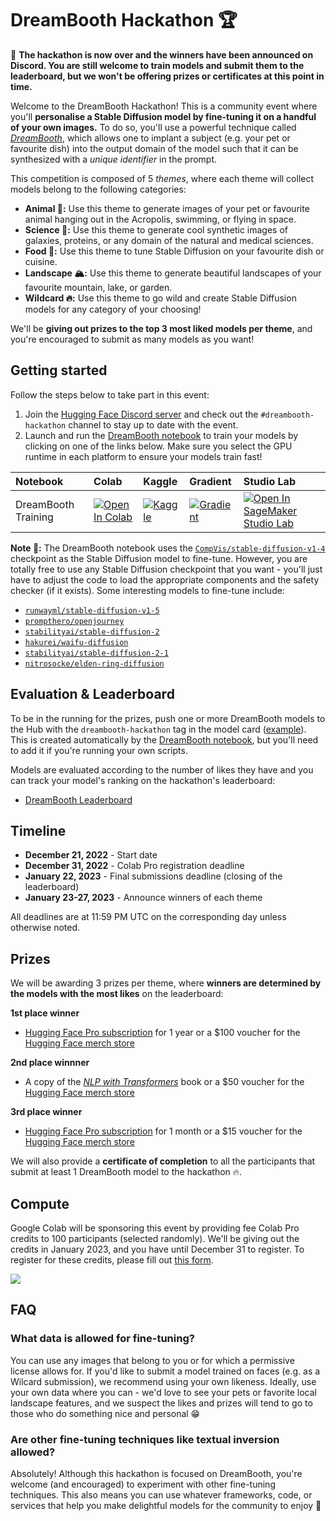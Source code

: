 # DreamBooth Hackathon 🏆

📣 **The hackathon is now over and the winners have been announced on Discord. You are still welcome to train models and submit them to the leaderboard, but we won't be offering prizes or certificates at this point in time.**


Welcome to the DreamBooth Hackathon! This is a community event where you'll **personalise a Stable Diffusion model by fine-tuning it on a handful of your own images.** To do so, you'll use a powerful technique called [_DreamBooth_](https://arxiv.org/abs/2208.12242), which allows one to implant a subject (e.g. your pet or favourite dish) into the output domain of the model such that it can be synthesized with a _unique identifier_ in the prompt.

This competition is composed of 5 _themes_, where each theme will collect models belong to the following categories:

* **Animal 🐨:** Use this theme to generate images of your pet or favourite animal hanging out in the Acropolis, swimming, or flying in space.
* **Science 🔬:** Use this theme to generate cool synthetic images of galaxies, proteins, or any domain of the natural and medical sciences.
* **Food 🍔:** Use this theme to tune Stable Diffusion on your favourite dish or cuisine.
* **Landscape 🏔:** Use this theme to generate beautiful landscapes of your favourite mountain, lake, or garden.
* **Wildcard 🔥:** Use this theme to go wild and create Stable Diffusion models for any category of your choosing!

We'll be **giving out prizes to the top 3 most liked models per theme**, and you're encouraged to submit as many models as you want! 

## Getting started

Follow the steps below to take part in this event:

1. Join the [Hugging Face Discord server](https://huggingface.co/join/discord) and check out the `#dreambooth-hackathon` channel to stay up to date with the event.
2. Launch and run the [DreamBooth notebook](https://github.com/huggingface/diffusion-models-class/blob/main/hackathon/dreambooth.ipynb) to train your models by clicking on one of the links below. Make sure you select the GPU runtime in each platform to ensure your models train fast!

| Notebook                                     | Colab                                                                                                                                                                                               | Kaggle                                                                                                                                                                                                   | Gradient                                                                                                                                                                               | Studio Lab                                                                                                                                                                                                   |
|:--------------------------------------------|:----------------------------------------------------------------------------------------------------------------------------------------------------------------------------------------------------|:---------------------------------------------------------------------------------------------------------------------------------------------------------------------------------------------------------|:---------------------------------------------------------------------------------------------------------------------------------------------------------------------------------------|:-------------------------------------------------------------------------------------------------------------------------------------------------------------------------------------------------------------|
| DreamBooth Training                              | [![Open In Colab](https://colab.research.google.com/assets/colab-badge.svg)](https://colab.research.google.com/github/huggingface/diffusion-models-class/blob/main/hackathon/dreambooth.ipynb)              | [![Kaggle](https://kaggle.com/static/images/open-in-kaggle.svg)](https://kaggle.com/kernels/welcome?src=https://github.com/huggingface/diffusion-models-class/blob/main/hackathon/dreambooth.ipynb)              | [![Gradient](https://assets.paperspace.io/img/gradient-badge.svg)](https://console.paperspace.com/github/huggingface/diffusion-models-class/blob/main/hackathon/dreambooth.ipynb)              | [![Open In SageMaker Studio Lab](https://studiolab.sagemaker.aws/studiolab.svg)](https://studiolab.sagemaker.aws/import/github/huggingface/diffusion-models-class/blob/main/hackathon/dreambooth.ipynb)              |

**Note 👋:** The DreamBooth notebook uses the [`CompVis/stable-diffusion-v1-4`](https://huggingface.co/CompVis/stable-diffusion-v1-4) checkpoint as the Stable Diffusion model to fine-tune. However, you are totally free to use any Stable Diffusion checkpoint that you want - you'll just have to adjust the code to load the appropriate components and the safety checker (if it exists). Some interesting models to fine-tune include:

* [`runwayml/stable-diffusion-v1-5`](https://huggingface.co/runwayml/stable-diffusion-v1-5)
* [`prompthero/openjourney`](https://huggingface.co/prompthero/openjourney)
* [`stabilityai/stable-diffusion-2`](https://huggingface.co/stabilityai/stable-diffusion-2)
* [`hakurei/waifu-diffusion`](https://huggingface.co/hakurei/waifu-diffusion)
* [`stabilityai/stable-diffusion-2-1`](https://huggingface.co/stabilityai/stable-diffusion-2-1)
* [`nitrosocke/elden-ring-diffusion`](https://huggingface.co/nitrosocke/elden-ring-diffusion)

## Evaluation & Leaderboard

To be in the running for the prizes, push one or more DreamBooth models to the Hub with the `dreambooth-hackathon` tag in the model card ([example](https://huggingface.co/lewtun/ccorgi-dog/blob/main/README.md#L9)). This is created automatically by the [DreamBooth notebook](https://github.com/huggingface/diffusion-models-class/blob/main/hackathon/dreambooth.ipynb), but you'll need to add it if you're running your own scripts.

Models are evaluated according to the number of likes they have and you can track your model's ranking on the hackathon's leaderboard:

* [DreamBooth Leaderboard](https://huggingface.co/spaces/dreambooth-hackathon/leaderboard)

## Timeline

* **December 21, 2022** - Start date
* **December 31, 2022** - Colab Pro registration deadline
* **January 22, 2023** - Final submissions deadline (closing of the leaderboard)
* **January 23-27, 2023** - Announce winners of each theme

All deadlines are at 11:59 PM UTC on the corresponding day unless otherwise noted.

## Prizes

We will be awarding 3 prizes per theme, where **winners are determined by the models with the most likes** on the leaderboard:

**1st place winner**

* [Hugging Face Pro subscription](https://huggingface.co/pricing) for 1 year or a $100 voucher for the [Hugging Face merch store](https://store.huggingface.co/)

**2nd place winnner**

* A copy of the [_NLP with Transformers_](https://transformersbook.com/) book or a $50 voucher for the [Hugging Face merch store](https://store.huggingface.co/)

**3rd place winner**

* [Hugging Face Pro subscription](https://huggingface.co/pricing) for 1 month or a $15 voucher for the [Hugging Face merch store](https://store.huggingface.co/)

We will also provide a **certificate of completion** to all the participants that submit at least 1 DreamBooth model to the hackathon 🔥.


## Compute

Google Colab will be sponsoring this event by providing fee Colab Pro credits to 100 participants (selected randomly). We'll be giving out the credits in January 2023, and you have until December 31 to register. To register for these credits, please fill out [this form](https://docs.google.com/forms/d/e/1FAIpQLSeE_js5bxq_a_nFTglbZbQqjd6KNDD9r4YRg42kDFGSb5aoYQ/viewform).

![](https://lh3.googleusercontent.com/-l6dUgmPOKMM/X7w3nNn3OpI/AAAAAAAALAg/74fTRiPqikMURTD_Dn4PzAVADey2_6lLwCNcBGAsYHQ/s400/colab-logo-128x128.png)

## FAQ

### What data is allowed for fine-tuning?

You can use any images that belong to you or for which a permissive license allows for. If you'd like to submit a model trained on faces (e.g. as a Wilcard submission), we recommend using your own likeness. Ideally, use your own data where you can - we'd love to see your pets or favorite local landscape features, and we suspect the likes and prizes will tend to go to those who do something nice and personal 😁

### Are other fine-tuning techniques like textual inversion allowed?

Absolutely! Although this hackathon is focused on DreamBooth, you're welcome (and encouraged) to experiment with other fine-tuning techniques. This also means you can use whatever frameworks, code, or services that help you make delightful models for the community to enjoy 🥰

